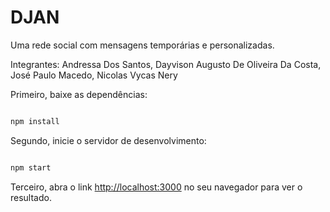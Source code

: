 # DJAN

Uma rede social com mensagens temporárias e personalizadas.

Integrantes: Andressa Dos Santos, Dayvison Augusto De Oliveira Da Costa, José Paulo Macedo, Nicolas Vycas Nery

Primeiro, baixe as dependências:

```bash

npm install


```

Segundo, inicie o servidor de desenvolvimento:

```bash

npm start


```

Terceiro, abra o link [http://localhost:3000](http://localhost:3000) no seu navegador para ver o resultado.
